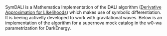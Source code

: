 SymDALI is a Mathematica Implementation of the DALI algorithm ([Derivative Approximation for LIkelihoods](https://arxiv.org/abs/1401.6892)) which makes use of
symbolic differentiation. It is beeing activelly developed to work with gravitational waves. Below is an implementation of the algorithm for 
a supernova mock catalog in the w0-wa parametrization for DarkEnergy.

